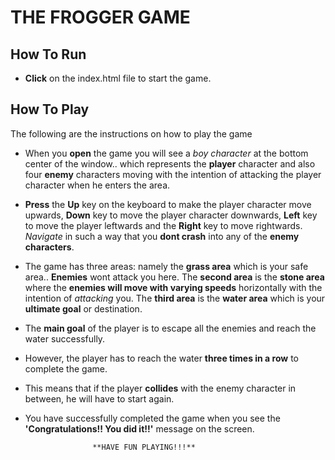 # **THE FROGGER GAME**
## **How To Run**
* **Click** on the index.html file to start the game.
## **How To Play**
The following are the instructions on how to play the game

* When you **open** the game you will see a _boy character_ at the bottom center of the window.. which represents the **player** character and also four **enemy** characters moving with the intention of attacking the player character when he enters the area.
* **Press** the **Up** key on the keyboard to make the player character  move upwards, **Down** key to move the player character downwards, **Left** key to move the player leftwards and the **Right** key to move rightwards. _Navigate_ in such a way that you **dont crash** into any of the **enemy characters**.
* The game has three areas: namely the **grass area** which is your safe area.. **Enemies** wont attack you here. The **second area** is the **stone area** where the **enemies will move with varying speeds** horizontally with the intention of _attacking_ you. The **third area** is the **water area** which is your **ultimate goal** or destination.
* The **main goal** of the player is to escape all the enemies and reach the water successfully.
* However, the player has to reach the water **three times in a row** to complete the game.
* This means that if the player **collides** with the enemy character in between, he will have to start again.
* You have successfully completed the game when you see the **'Congratulations!! You did it!!'** message on the screen.

					 **HAVE FUN PLAYING!!!** 

